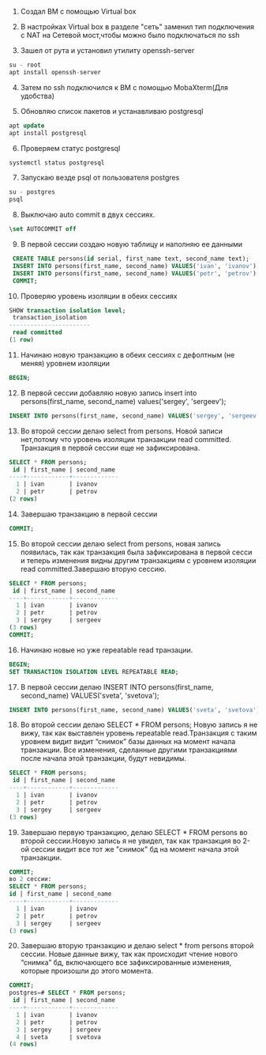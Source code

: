 1. Создал ВМ с помощью Virtual box

2. В настройках Virtual box в разделе "сеть" заменил тип подключения с NAT на Сетевой мост,чтобы можно было подключаться по ssh

3. Зашел от рута и установил утилиту openssh-server

```sql
su - root
apt install openssh-server
```
4. Затем по ssh подключился к ВМ с помощью MobaXterm(Для удобства)

5. Обновляю список пакетов и устанавливаю postgresql 
```sql
apt update
apt install postgresql 
```
6. Проверяем статус postgresql 
```sql 
systemctl status postgresql 
```
7. Запускаю везде psql от пользователя postgres
```sql 
su - postgres
psql
```
8. Выключаю auto commit в двух сессиях.
```sql 
\set AUTOCOMMIT off
```
9. В первой сессии создаю новую таблицу и наполняю ее данными
```sql
 CREATE TABLE persons(id serial, first_name text, second_name text);
 INSERT INTO persons(first_name, second_name) VALUES('ivan', 'ivanov');
 INSERT INTO persons(first_name, second_name) VALUES('petr', 'petrov');
 COMMIT;
```
10. Проверяю уровень изоляции в обеих сессиях
```sql 
SHOW transaction isolation level;
 transaction_isolation
-----------------------
 read committed
(1 row)
```
11. Начинаю новую транзакцию в обеих сессиях с дефолтным (не меняя) уровнем изоляции
```sql 
BEGIN;
```
12. В первой сессии добавляю новую запись insert into persons(first_name, second_name) values('sergey', 'sergeev');
```sql 
INSERT INTO persons(first_name, second_name) VALUES('sergey', 'sergeev');
```
13. Во второй сессии делаю select from persons. Новой записи нет,потому что уровень изоляции транзакции read committed. Транзакция в первой сессии еще не зафиксирована.
```sql 
SELECT * FROM persons;
 id | first_name | second_name
----+------------+-------------
  1 | ivan       | ivanov
  2 | petr       | petrov
(2 rows)
```
14.  Завершаю транзакцию в первой сессии
```sql 
COMMIT;
```
15. Во второй сессии делаю  select from persons,  новая запись появилась, так как транзакция была зафиксирована в первой сесси и теперь изменения видны другим транзакциям с уровнем изоляции read committed.Завершаю вторую сессию.
```sql
SELECT * FROM persons;
 id | first_name | second_name
----+------------+-------------
  1 | ivan       | ivanov
  2 | petr       | petrov
  3 | sergey     | sergeev
(3 rows)
COMMIT;
```
16. Начинаю новые но уже repeatable read транзации.
```sql 
BEGIN;
SET TRANSACTION ISOLATION LEVEL REPEATABLE READ;
```
17. В первой сессии делаю INSERT INTO persons(first_name, second_name) VALUES('sveta', 'svetova');
```sql 
INSERT INTO persons(first_name, second_name) VALUES('sveta', 'svetova');
```
18. Во второй сессии делаю SELECT * FROM persons; Новую запись я не вижу, так как выставлен уровень repeatable read.Транзакция с таким уровнем видит видит “снимок” базы данных на момент начала транзакции. Все изменения, сделанные другими транзакциями после начала этой транзакции, будут невидимы.
```sql 
SELECT * FROM persons;
 id | first_name | second_name
----+------------+-------------
  1 | ivan       | ivanov
  2 | petr       | petrov
  3 | sergey     | sergeev
(3 rows)
```
19. Завершаю первую транзакцию, делаю SELECT * FROM persons во второй сессии.Новую запись я не увидел, так как транзакция во 2-ой сессии видит все тот же "снимок" бд на момент начала этой транзакции.
```sql 
COMMIT;
во 2 сессии:
SELECT * FROM persons;
id | first_name | second_name
----+------------+-------------
  1 | ivan       | ivanov
  2 | petr       | petrov
  3 | sergey     | sergeev
(3 rows)

```
20. Завершаю вторую транзакцию и делаю select * from persons второй сессии. Новые данные вижу, так как происходит чтение нового “снимка” бд, включающего все зафиксированные изменения, которые произошли до этого момента.
```sql 
COMMIT;
postgres=# SELECT * FROM persons;
 id | first_name | second_name
----+------------+-------------
  1 | ivan       | ivanov
  2 | petr       | petrov
  3 | sergey     | sergeev
  4 | sveta      | svetova
(4 rows)
```
